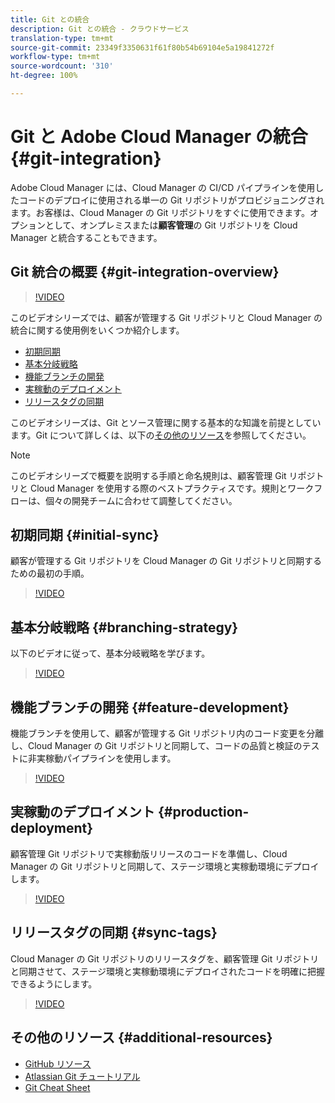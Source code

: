 ```yaml
---
title: Git との統合
description: Git との統合 - クラウドサービス
translation-type: tm+mt
source-git-commit: 23349f3350631f61f80b54b69104e5a19841272f
workflow-type: tm+mt
source-wordcount: '310'
ht-degree: 100%

---
```



# Git と Adobe Cloud Manager の統合 {#git-integration}

Adobe Cloud Manager には、Cloud Manager の CI/CD パイプラインを使用したコードのデプロイに使用される単一の Git リポジトリがプロビジョニングされます。お客様は、Cloud Manager の Git リポジトリをすぐに使用できます。オプションとして、オンプレミスまたは&#x200B;**顧客管理**&#x200B;の Git リポジトリを Cloud Manager と統合することもできます。

## Git 統合の概要  {#git-integration-overview}

>[!VIDEO](https://video.tv.adobe.com/v/28710/)

このビデオシリーズでは、顧客が管理する Git リポジトリと Cloud Manager の統合に関する使用例をいくつか紹介します。

* [初期同期](#initial-sync)
* [基本分岐戦略 ](#branching-strategy)
* [機能ブランチの開発](#feature-development)
* [実稼動のデプロイメント](#production-deployment)
* [リリースタグの同期](#sync-tags)

このビデオシリーズは、Git とソース管理に関する基本的な知識を前提としています。Git について詳しくは、以下の[その他のリソース](#additional-resources)を参照してください。

>[!NOTE]
>
>このビデオシリーズで概要を説明する手順と命名規則は、顧客管理 Git リポジトリと Cloud Manager を使用する際のベストプラクティスです。規則とワークフローは、個々の開発チームに合わせて調整してください。

## 初期同期 {#initial-sync}

顧客が管理する Git リポジトリを Cloud Manager の Git リポジトリと同期するための最初の手順。

>[!VIDEO](https://video.tv.adobe.com/v/28711/?quality=12)

## 基本分岐戦略 {#branching-strategy}

以下のビデオに従って、基本分岐戦略を学びます。

>[!VIDEO](https://video.tv.adobe.com/v/28712/?quality=12)

## 機能ブランチの開発 {#feature-development}

機能ブランチを使用して、顧客が管理する Git リポジトリ内のコード変更を分離し、Cloud Manager の Git リポジトリと同期して、コードの品質と検証のテストに非実稼動パイプラインを使用します。

>[!VIDEO](https://video.tv.adobe.com/v/28723/?quality=12)

## 実稼動のデプロイメント {#production-deployment}

顧客管理 Git リポジトリで実稼動版リリースのコードを準備し、Cloud Manager の Git リポジトリと同期して、ステージ環境と実稼動環境にデプロイします。

>[!VIDEO](https://video.tv.adobe.com/v/28724/?quality=12)

## リリースタグの同期 {#sync-tags}

Cloud Manager の Git リポジトリのリリースタグを、顧客管理 Git リポジトリと同期させて、ステージ環境と実稼動環境にデプロイされたコードを明確に把握できるようにします。

>[!VIDEO](https://video.tv.adobe.com/v/28725/?quality=12)

## その他のリソース {#additional-resources}

* [GitHub リソース](https://try.github.io)
* [Atlassian Git チュートリアル](https://www.atlassian.com/git/tutorials/what-is-version-control)
* [Git Cheat Sheet](https://education.github.com/git-cheat-sheet-education.pdf)
